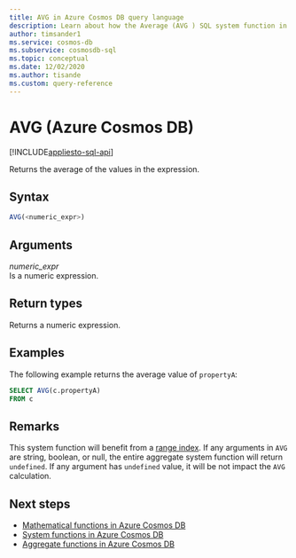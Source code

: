 ```yaml
---
title: AVG in Azure Cosmos DB query language
description: Learn about how the Average (AVG ) SQL system function in Azure Cosmos DB
author: timsander1
ms.service: cosmos-db
ms.subservice: cosmosdb-sql
ms.topic: conceptual
ms.date: 12/02/2020
ms.author: tisande
ms.custom: query-reference
---
```

# AVG (Azure Cosmos DB)
[!INCLUDE[appliesto-sql-api](includes/appliesto-sql-api.md)]

Returns the average of the values in the expression.
  
## Syntax
  
```sql
AVG(<numeric_expr>)  
```  
  
## Arguments
  
*numeric_expr*  
   Is a numeric expression.  
  
## Return types
  
Returns a numeric expression.  
  
## Examples
  
The following example returns the average value of `propertyA`:
  
```sql
SELECT AVG(c.propertyA)
FROM c
```  

## Remarks

This system function will benefit from a [range index](index-policy.md#includeexclude-strategy). If any arguments in `AVG` are string, boolean, or null, the entire aggregate system function will return `undefined`. If any argument has `undefined` value, it will be not impact the `AVG` calculation.

## Next steps

- [Mathematical functions in Azure Cosmos DB](sql-query-mathematical-functions.md)
- [System functions in Azure Cosmos DB](sql-query-system-functions.md)
- [Aggregate functions in Azure Cosmos DB](sql-query-aggregate-functions.md)